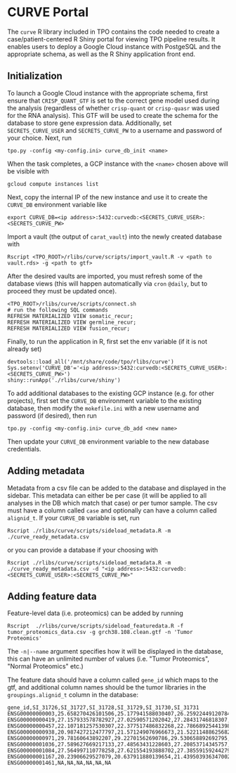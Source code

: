 # CURVE Portal

The `curve` R library included in TPO contains the code needed to create a case/patient-centered R Shiny portal for viewing TPO pipeline results. It enables users to deploy a Google Cloud instance with PostgeSQL and the appropriate schema, as well as the R Shiny application front end.  

## Initialization
To launch a Google Cloud instance with the appropriate schema, first ensure that `CRISP_QUANT_GTF` is set to the correct gene model used during the analysis (regardless of whether `crisp-quant` or `crisp-quasr` was used for the RNA analysis). This GTF will be used to create the schema for the database to store gene expression data. Additionally, set `SECRETS_CURVE_USER` and `SECRETS_CURVE_PW` to a username and password of your choice. Next, run 

```
tpo.py -config <my-config.ini> curve_db_init <name>

```

When the task completes, a GCP instance with the `<name>` chosen above will be visible with 

```
gcloud compute instances list
```

Next, copy the internal IP of the new instance and use it to create the `CURVE_DB` environment variable like 

```
export CURVE_DB=<ip address>:5432:curvedb:<SECRETS_CURVE_USER>:<SECRETS_CURVE_PW>
```

Import a vault (the output of `carat_vault`) into the newly created database with 

```
Rscript <TPO_ROOT>/rlibs/curve/scripts/import_vault.R -v <path to vault.rds> -g <path to gtf>
```

After the desired vaults are imported, you must refresh some of the database views (this will happen automatically via `cron` `@daily`, but to proceed they must be updated once). 

```
<TPO_ROOT>/rlibs/curve/scripts/connect.sh
# run the following SQL commands
REFRESH MATERIALIZED VIEW somatic_recur;
REFRESH MATERIALIZED VIEW germline_recur;
REFRESH MATERIALIZED VIEW fusion_recur;
```

Finally, to run the application in R, first set the env variable (if it is not already set)
```
devtools::load_all('/mnt/share/code/tpo/rlibs/curve')
Sys.setenv('CURVE_DB'='<ip address>:5432:curvedb:<SECRETS_CURVE_USER>:<SECRETS_CURVE_PW>')
shiny::runApp('./rlibs/curve/shiny')
```

To add additional databases to the existing GCP instance (e.g. for other projects), first set the `CURVE_DB` environment variable to the existing database, then modify the `mokefile.ini` with a new username and password (if desired), then run 

```
tpo.py -config <my-config.ini> curve_db_add <new name>

```

Then update your `CURVE_DB` environment variable to the new database credentials. 

## Adding metadata

Metadata from a csv file can be added to the database and displayed in the sidebar. This metadata can either be per case (it will be applied to all analyses in the DB which match that case) or per tumor sample. The csv must have a column called `case` and optionally can have a column called `alignid_t`. If your `CURVE_DB` variable is set, run 

```
Rscript ./rlibs/curve/scripts/sideload_metadata.R -m ./curve_ready_metadata.csv
```

or you can provide a database if your choosing with 

```
Rscript ./rlibs/curve/scripts/sideload_metadata.R -m ./curve_ready_metadata.csv -d "<ip address>:5432:curvedb:<SECRETS_CURVE_USER>:<SECRETS_CURVE_PW>"
```

## Adding feature data

Feature-level data (i.e. proteomics) can be added by running 
```
Rscript  ./rlibs/curve/scripts/sideload_featuredata.R -f tumor_proteomics_data.csv -g grch38.108.clean.gtf -n 'Tumor Proteomics'
```
The `-n|--name` argument specifies how it will be displayed in the database, this can have an unlimited number of values (i.e. "Tumor Proteomics", "Normal Proteomics" etc.)

The feature data should have a column called `gene_id` which maps to the gtf, and additional column names should be the tumor libraries in the `groupings.alignid_t` column in the database: 

```
gene_id,SI_31726,SI_31727,SI_31728,SI_31729,SI_31730,SI_31731
ENSG00000000003,25.658270426101506,25.177941588030407,26.259224491207846,25.08829842251876,25.35722453735322,24.19243418767442
ENSG00000000419,27.157933578782927,27.02590571202042,27.28431746818307,26.382172053762027,26.563799134992284,26.24792074908906
ENSG00000000457,22.107181257530307,22.377517486832268,22.786689254413982,22.247178863137258,22.519943787643896,22.711983638005982
ENSG00000000938,20.987427212477797,21.571249076966673,21.52211488625682,21.05133550391971,21.13084974148148,21.514292520849526
ENSG00000000971,29.78160643892207,29.22701562690786,29.530658892692795,29.835090234851148,30.87703665066274,30.37104840417782
ENSG00000001036,27.589627669217133,27.48563431228603,27.20853714345757,27.165062596101397,26.891624930214046,26.93188615596623
ENSG00000001084,27.564997110778258,27.621554193888702,27.385591592442797,27.116940514726977,27.752192110344744,27.97982524429814
ENSG00000001167,20.23906629527079,20.637911880139654,21.439503936347002,20.984022166587522,22.313036507648828,22.54092939525347
ENSG00000001461,NA,NA,NA,NA,NA,NA
```